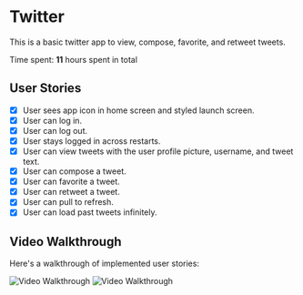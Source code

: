 # Twitter

This is a basic twitter app to view, compose, favorite, and retweet tweets.

Time spent: **11** hours spent in total

## User Stories

- [x] User sees app icon in home screen and styled launch screen.
- [x] User can log in.
- [x] User can log out.
- [x] User stays logged in across restarts.
- [x] User can view tweets with the user profile picture, username, and tweet text.
- [x] User can compose a tweet.
- [x] User can favorite a tweet.
- [x] User can retweet a tweet.
- [x] User can pull to refresh.
- [x] User can load past tweets infinitely.

## Video Walkthrough

Here's a walkthrough of implemented user stories:

<img src='http://g.recordit.co/JeH3jusfed.gif' title='Video Walkthrough' width='' alt='Video Walkthrough' />
<img src='http://g.recordit.co/lDtTQY4Etz.gif' title='Video Walkthrough' width='' alt='Video Walkthrough' />

